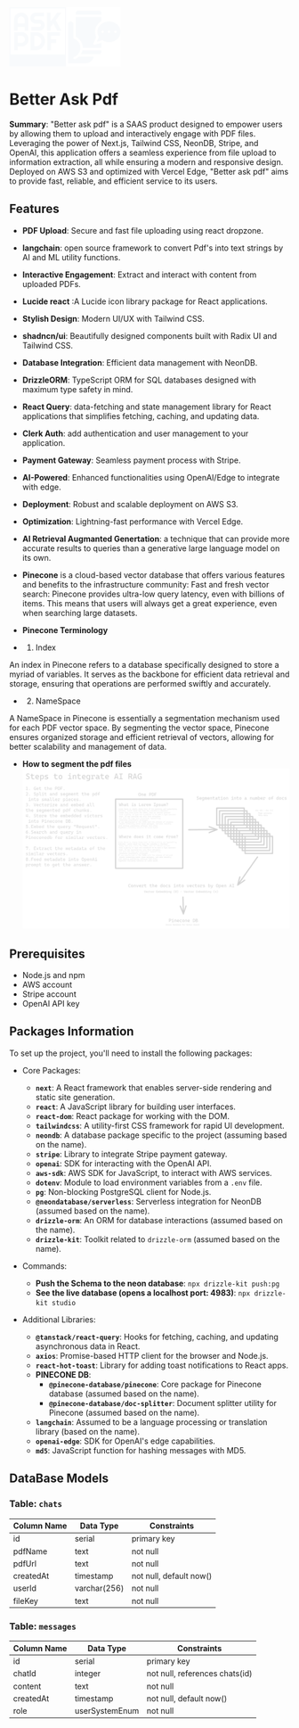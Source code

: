 <img src="https://github.com/sulimanbadour1/betteraskpdf/blob/master/src/assets/logos/png/logo-no-background.png?raw=true" width="200" alt="sitelogo">

# Better Ask Pdf

**Summary**: "Better ask pdf" is a SAAS product designed to empower users by allowing them to upload and interactively engage with PDF files. Leveraging the power of Next.js, Tailwind CSS, NeonDB, Stripe, and OpenAI, this application offers a seamless experience from file upload to information extraction, all while ensuring a modern and responsive design. Deployed on AWS S3 and optimized with Vercel Edge, "Better ask pdf" aims to provide fast, reliable, and efficient service to its users.

## Features

- **PDF Upload**: Secure and fast file uploading using react dropzone.
- **langchain**: open source framework to convert Pdf's into text strings by AI and ML utility functions.
- **Interactive Engagement**: Extract and interact with content from uploaded PDFs.
- **Lucide react** :A Lucide icon library package for React applications.
- **Stylish Design**: Modern UI/UX with Tailwind CSS.
- **shadncn/ui**: Beautifully designed components built with Radix UI and Tailwind CSS.
- **Database Integration**: Efficient data management with NeonDB.
- **DrizzleORM**: TypeScript ORM for SQL databases designed with maximum type safety in mind.
- **React Query**: data-fetching and state management library for React applications that simplifies fetching, caching, and updating data.
- **Clerk Auth**: add authentication and user management to your application.
- **Payment Gateway**: Seamless payment process with Stripe.
- **AI-Powered**: Enhanced functionalities using OpenAI/Edge to integrate with edge.
- **Deployment**: Robust and scalable deployment on AWS S3.
- **Optimization**: Lightning-fast performance with Vercel Edge.
- **AI Retrieval Augmanted Genertation**: a technique that can provide more accurate results to queries than a generative large language model on its own.
- **Pinecone** is a cloud-based vector database that offers various features and benefits to the infrastructure community: Fast and fresh vector search: Pinecone provides ultra-low query latency, even with billions of items. This means that users will always get a great experience, even when searching large datasets.

- **Pinecone Terminology**

- 1. Index

An index in Pinecone refers to a database specifically designed to store a myriad of variables. It serves as the backbone for efficient data retrieval and storage, ensuring that operations are performed swiftly and accurately.

- 2. NameSpace

A NameSpace in Pinecone is essentially a segmentation mechanism used for each PDF vector space. By segmenting the vector space, Pinecone ensures organized storage and efficient retrieval of vectors, allowing for better scalability and management of data.

- **How to segment the pdf files**
  <img src="https://github.com/sulimanbadour1/betteraskpdf/blob/master/src/assets/rag%20info/Rag_info.png?raw=true" width="800" alt="sitelogo">

## Prerequisites

- Node.js and npm
- AWS account
- Stripe account
- OpenAI API key

## Packages Information

To set up the project, you'll need to install the following packages:

- Core Packages:

  - **`next`**: A React framework that enables server-side rendering and static site generation.
  - **`react`**: A JavaScript library for building user interfaces.
  - **`react-dom`**: React package for working with the DOM.
  - **`tailwindcss`**: A utility-first CSS framework for rapid UI development.
  - **`neondb`**: A database package specific to the project (assuming based on the name).
  - **`stripe`**: Library to integrate Stripe payment gateway.
  - **`openai`**: SDK for interacting with the OpenAI API.
  - **`aws-sdk`**: AWS SDK for JavaScript, to interact with AWS services.
  - **`dotenv`**: Module to load environment variables from a `.env` file.
  - **`pg`**: Non-blocking PostgreSQL client for Node.js.
  - **`@neondatabase/serverless`**: Serverless integration for NeonDB (assumed based on the name).
  - **`drizzle-orm`**: An ORM for database interactions (assumed based on the name).
  - **`drizzle-kit`**: Toolkit related to `drizzle-orm` (assumed based on the name).

- Commands:

  - **Push the Schema to the neon database**: `npx drizzle-kit push:pg`
  - **See the live database (opens a localhost port: 4983)**: `npx drizzle-kit studio`

- Additional Libraries:
  - **`@tanstack/react-query`**: Hooks for fetching, caching, and updating asynchronous data in React.
  - **`axios`**: Promise-based HTTP client for the browser and Node.js.
  - **`react-hot-toast`**: Library for adding toast notifications to React apps.
  - **PINECONE DB**:
    - **`@pinecone-database/pinecone`**: Core package for Pinecone database (assumed based on the name).
    - **`@pinecone-database/doc-splitter`**: Document splitter utility for Pinecone (assumed based on the name).
  - **`langchain`**: Assumed to be a language processing or translation library (based on the name).
  - **`openai-edge`**: SDK for OpenAI's edge capabilities.
  - **`md5`**: JavaScript function for hashing messages with MD5.

## DataBase Models

### **Table: `chats`**

| Column Name | Data Type    | Constraints             |
| ----------- | ------------ | ----------------------- |
| id          | serial       | primary key             |
| pdfName     | text         | not null                |
| pdfUrl      | text         | not null                |
| createdAt   | timestamp    | not null, default now() |
| userId      | varchar(256) | not null                |
| fileKey     | text         | not null                |

### **Table: `messages`**

| Column Name | Data Type      | Constraints                    |
| ----------- | -------------- | ------------------------------ |
| id          | serial         | primary key                    |
| chatId      | integer        | not null, references chats(id) |
| content     | text           | not null                       |
| createdAt   | timestamp      | not null, default now()        |
| role        | userSystemEnum | not null                       |
